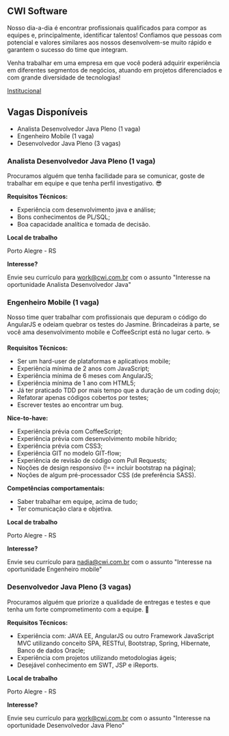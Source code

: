 
## CWI Software


Nosso dia-a-dia é encontrar profissionais qualificados para compor as equipes e, principalmente, identificar talentos! Confiamos que pessoas com potencial e valores similares aos nossos desenvolvem-se muito rápido e garantem o sucesso do time que integram.  

Venha trabalhar em uma empresa em que você poderá adquirir experiência em diferentes segmentos de negócios, atuando em projetos diferenciados e com grande diversidade de tecnologias!

[Institucional](http://www.cwi.com.br)

## Vagas Disponíveis

* Analista Desenvolvedor Java Pleno (1 vaga)
* Engenheiro Mobile (1 vaga)
* Desenvolvedor Java Pleno (3 vagas)

### Analista Desenvolvedor Java Pleno (1 vaga)

Procuramos alguém que tenha facilidade para se comunicar, goste de trabalhar em equipe e que tenha perfil investigativo. :sunglasses:

**Requisitos Técnicos:**

 * Experiência com desenvolvimento java e análise;
 * Bons conhecimentos de PL/SQL;
 * Boa capacidade analítica e tomada de decisão.


**Local de trabalho**

Porto Alegre - RS

**Interesse?**

Envie seu currículo para [work@cwi.com.br](mailto:work@cwi.com.br) com o assunto "Interesse na oportunidade Analista Desenvolvedor Java"

### Engenheiro Mobile (1 vaga)

Nosso time quer trabalhar com profissionais que depuram o código do AngularJS e odeiam quebrar os testes do Jasmine. Brincadeiras à parte, se você ama desenvolvimento mobile e CoffeeScript está no lugar certo. :coffee:

**Requisitos Técnicos:**

* Ser um hard-user de plataformas e aplicativos mobile; 
* Experiência mínima de 2 anos com JavaScript; 
* Experiência mínima de 6 meses com AngularJS; 
* Experiência mínima de 1 ano com HTML5; 
* Já ter praticado TDD por mais tempo que a duração de um coding dojo; 
* Refatorar apenas códigos cobertos por testes; 
* Escrever testes ao encontrar um bug. 

**Nice-to-have:**

* Experiência prévia com CoffeeScript; 
* Experiência prévia com desenvolvimento mobile híbrido; 
* Experiência prévia com CSS3; 
* Experiência GIT no modelo GIT-flow; 
* Experiência de revisão de código com Pull Requests; 
* Noções de design responsivo (!== incluir bootstrap na página); 
* Noções de algum pré-processador CSS (de preferência SASS).

**Competências comportamentais:**

* Saber trabalhar em equipe, acima de tudo;
* Ter comunicação clara e objetiva.

**Local de trabalho**

Porto Alegre - RS

**Interesse?**

Envie seu currículo para [nadia@cwi.com.br](mailto:nadia@cwi.com.br) com o assunto "Interesse na oportunidade Engenheiro mobile"

### Desenvolvedor Java Pleno (3 vagas)

Procuramos alguém que priorize a qualidade de entregas e testes e que tenha um forte comprometimento com a equipe. :muscle:

**Requisitos Técnicos:**

 * Experiência com: JAVA EE, AngularJS ou outro Framework JavaScript MVC utilizando conceito SPA, RESTful, Bootstrap, Spring, Hibernate, Banco de dados Oracle;
* Experiência com projetos utilizando metodologias ágeis;
* Desejável conhecimento em SWT, JSP e iReports.


**Local de trabalho**

Porto Alegre - RS

**Interesse?**

Envie seu currículo para [work@cwi.com.br](mailto:work@cwi.com.br) com o assunto "Interesse na oportunidade Desenvolvedor Java Pleno"

